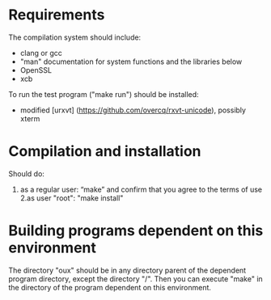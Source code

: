 # Requirements

The compilation system should include:
* clang or gcc
* "man" documentation for system functions and the libraries below
* OpenSSL
* xcb

To run the test program ("make run") should be installed:
* modified [urxvt] (https://github.com/overcq/rxvt-unicode), possibly xterm

# Compilation and installation

Should do:
1. as a regular user: “make” and confirm that you agree to the terms of use
2.as user "root": "make install"

# Building programs dependent on this environment

The directory "oux" should be in any directory parent of the dependent program directory, except the directory "/".
Then you can execute "make" in the directory of the program dependent on this environment.

